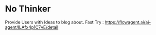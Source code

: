 # No Thinker
Provide Users with Ideas to blog about. 
Fast Try : https://flowagent.ai/ai-agent/ILAfx4p1C7vE/detail
